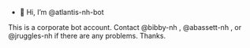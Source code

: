 - 👋 Hi, I’m @atlantis-nh-bot

This is a corporate bot account. Contact @bibby-nh , @abassett-nh , or @jruggles-nh if there are any problems. Thanks.
